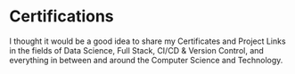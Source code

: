 # Certifications
I thought it would be a good idea to share my Certificates and Project Links in the fields of Data Science, Full Stack, CI/CD &amp; Version Control, and everything in between and around the Computer Science and Technology.
